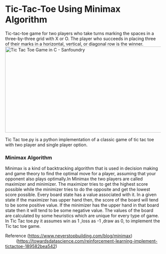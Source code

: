 # Tic-Tac-Toe Using Minimax Algorithm
Tic-tac-toe  game for two players who take turns marking the spaces in a three-by-three grid with X or O. The player who succeeds in placing three of their marks in a horizontal, vertical, or diagonal row is the winner. 
<img src="https://www.sanfoundry.com/wp-content/uploads/2022/10/c-program-tic-tac-toe-game-example.png" data-deferred="1" jsaction="load:XAeZkd;" jsname="HiaYvf" class="n3VNCb KAlRDb" alt="Tic Tac Toe Game in C - Sanfoundry" id="imi" data-w="631" data-h="278" data-iml="1968.5" style="height: 278px; width: 631px; margin: 0px;" data-atf="true">

Tic Tac toe.py is a python implementation of a classic game of tic tac toe with two player and single player option.
### Minimax Algorithm
Minimax is a kind of backtracking algorithm that is used in decision making and game theory to find the optimal move for a player, assuming that your opponent also plays optimally.In Minimax the two players are called maximizer and minimizer. The maximizer tries to get the highest score possible while the minimizer tries to do the opposite and get the lowest score possible.
Every board state has a value associated with it. In a given state if the maximizer has upper hand then, the score of the board will tend to be some positive value. If the minimizer has the upper hand in that board state then it will tend to be some negative value. The values of the board are calculated by some heuristics which are unique for every type of game.</br>
In Tic Tac toe.py it assumes win as 1 ,loss as -1 ,draw as 0, to implement the Tic tac toe game.



















Reference (https://www.neverstopbuilding.com/blog/minimax)<br>
 &nbsp;&nbsp;&nbsp;&nbsp;&nbsp;&nbsp;&nbsp;&nbsp;       (https://towardsdatascience.com/reinforcement-learning-implement-tictactoe-189582bea542)
